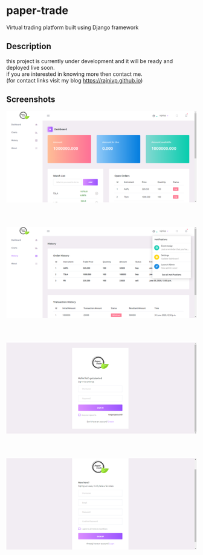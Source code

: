 # paper-trade
Virtual trading platform built using Django framework
## Description
this project is currently under development and it will be ready and deployed live soon.<br>
if you are interested in knowing more then contact me.<br>
(for contact links visit my blog https://rajnivp.github.io)
## Screenshots
<p align="center">
<img src="https://github.com/rajnivp/paper-trade/blob/master/assets/papertrade1.png">
</p><br><br>
<p align="center"> 
<img src="https://github.com/rajnivp/paper-trade/blob/master/assets/papaertrade_n.png">
</p><br><br>
<p align="center"> 
<img src="https://github.com/rajnivp/paper-trade/blob/master/assets/papertrade_l.png">
</p><br><br>
<p align="center"> 
<img src="https://github.com/rajnivp/paper-trade/blob/master/assets/papertrade_r.png">
</p><br><br>

